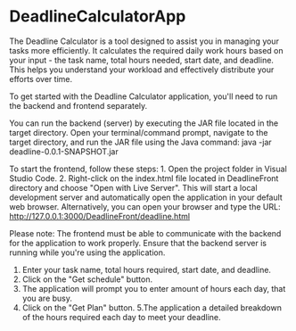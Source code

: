 # DeadlineCalculatorApp

The Deadline Calculator is a tool designed to assist you in managing your tasks more efficiently. It calculates the required daily work hours based on your input - the task name, total hours needed, start date, and deadline. This helps you understand your workload and effectively distribute your efforts over time.

To get started with the Deadline Calculator application, you'll need to run the backend and frontend separately.

You can run the backend (server) by executing the JAR file located in the target directory. Open your terminal/command prompt, navigate to the target directory, and run the JAR file using the Java command:
java -jar deadline-0.0.1-SNAPSHOT.jar

To start the frontend, follow these steps:
    1. Open the project folder in Visual Studio Code.
    2. Right-click on the index.html file located in DeadlineFront directory and choose "Open with Live Server". This will start a local development server and automatically open the application in your default web browser.
    Alternatively, you can open your browser and type the URL: http://127.0.0.1:3000/DeadlineFront/deadline.html


Please note: The frontend must be able to communicate with the backend for the application to work properly. Ensure that the backend server is running while you're using the application.
   1. Enter your task name, total hours required, start date, and deadline.
   2. Click on the "Get schedule" button.
   3. The application will prompt you to enter amount of hours each day, that you are busy.
   4. Click on the "Get Plan" button.
   5.The application a detailed breakdown of the hours required each day to meet your deadline.  


